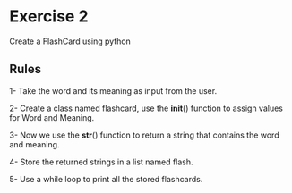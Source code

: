 # Exercise 2

Create a FlashCard using python

## Rules

1- Take the word and its meaning as input from the user.

2- Create a class named flashcard, use the __init__() function to assign values for Word and Meaning.

3- Now we use the __str__() function to return a string that contains the word and meaning.

4- Store the returned strings in a list named flash.

5- Use a while loop to print all the stored flashcards.
